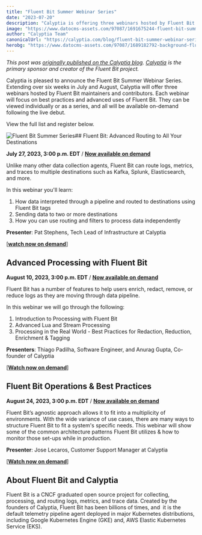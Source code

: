 ```yaml
---
title: "Fluent Bit Summer Webinar Series"
date: "2023-07-20"
description: "Calyptia is offering three webinars hosted by Fluent Bit maintainers and contributors focusing on best practices and advanced uses."
image: "https://www.datocms-assets.com/97087/1691675244-fluent-bit-summer-series.png?auto=format&fit=max&w=1200"
author: "Calyptia Team"
canonicalUrl: "https://calyptia.com/blog/fluent-bit-summer-webinar-series"
herobg: "https://www.datocms-assets.com/97087/1689182792-background-fluent-bit.png"
---
```

*This post was [originally published on the Calyptia blog](https://calyptia.com/blog/fluent-bit-summer-webinar-series). [Calyptia](https://calyptia.com) is the primary sponsor and creator of the Fluent Bit project.*

Calyptia is pleased to announce the Fluent Bit Summer Webinar Series. Extending over six weeks in July and August, Calyptia will offer three webinars hosted by Fluent Bit maintainers and contributors. Each webinar will focus on best practices and advanced uses of Fluent Bit. They can be viewed individually or as a series, and all will be available on-demand following the live debut. 

View the full list and register below.

![Fluent Bit Summer Series](https://calyptia.com/_next/image?url=https://www.datocms-assets.com/97087/1691675244-fluent-bit-summer-series.png&w=3840&q=75)## Fluent Bit: Advanced Routing to All Your Destinations

**July 27, 2023, 3:00 p.m. EDT** / [**Now available on demand**](https://www.youtube.com/watch?v=5hYbqMD6So0&t=22s)

Unlike many other data collection agents, Fluent Bit can route logs, metrics, and traces to multiple destinations such as Kafka, Splunk, Elasticsearch, and more. 

In this webinar you'll learn:

1. How data interpreted through a pipeline and routed to destinations using Fluent Bit tags
2. Sending data to two or more destinations
3. How you can use routing and filters to process data independently

**Presenter**: Pat Stephens, Tech Lead of Infrastructure at Calyptia

[[**watch now on demand**](https://www.youtube.com/watch?v=5hYbqMD6So0&t=22s)]

## Advanced Processing with Fluent Bit

**August 10, 2023, 3:00 p.m. EDT** / [**Now available on demand**](https://www.youtube.com/watch?v=-gQ1111ONhU)

Fluent Bit has a number of features to help users enrich, redact, remove, or reduce logs as they are moving through data pipeline.

In this webinar we will go through the following:

1. Introduction to Processing with Fluent Bit
2. Advanced Lua and Stream Processing
3. Processing in the Real World - Best Practices for Redaction, Reduction, Enrichment & Tagging

**Presenters**: Thiago Padilha, Software Engineer, and Anurag Gupta, Co-founder of Calyptia

[[**Watch now on demand**](https://www.youtube.com/watch?v=-gQ1111ONhU)]

## Fluent Bit Operations & Best Practices

**August 24, 2023, 3:00 p.m. EDT** / [**Now available on demand**](https://www.youtube.com/watch?v=lxVFnGN5OpM)

Fluent Bit’s agnostic approach allows it to fit into a multiplicity of environments. With the wide variance of use cases, there are many ways to structure Fluent Bit to fit a system's specific needs. This webinar will show some of the common architecture patterns Fluent Bit utilizes & how to monitor those set-ups while in production.

**Presenter**: Jose Lecaros, Customer Support Manager at Calyptia

[[**Watch now on demand**](https://www.youtube.com/watch?v=lxVFnGN5OpM)]

## About Fluent Bit and Calyptia

Fluent Bit is a CNCF graduated open source project for collecting, processing, and routing logs, metrics, and trace data. Created by the founders of Calyptia, Fluent Bit has been billions of times, and  it is the default telemetry pipeline agent deployed in major Kubernetes distributions, including Google Kubernetes Engine (GKE) and, AWS Elastic Kubernetes Service (EKS).

